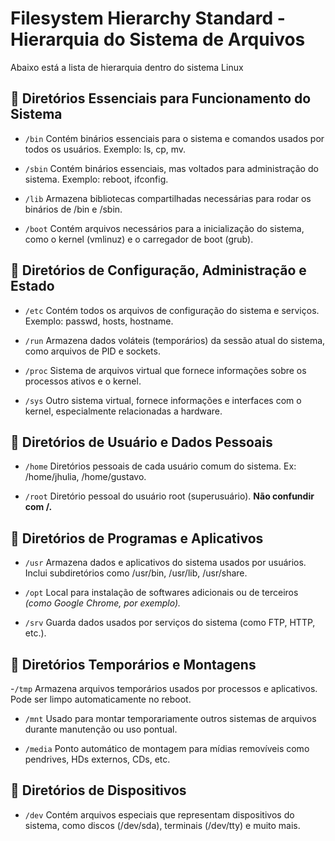# Filesystem Hierarchy Standard - Hierarquia do Sistema de Arquivos

   Abaixo está a lista de hierarquia dentro do sistema Linux
	
## 📁 Diretórios Essenciais para Funcionamento do Sistema

 - `/bin`
    Contém binários essenciais para o sistema e comandos usados por todos os usuários. Exemplo: ls, cp, mv.

 - `/sbin`
    Contém binários essenciais, mas voltados para administração do sistema. Exemplo: reboot, ifconfig.
 - `/lib`
    Armazena bibliotecas compartilhadas necessárias para rodar os binários de /bin e /sbin.

- `/boot`
    Contém arquivos necessários para a inicialização do sistema, como o kernel (vmlinuz) e o carregador de boot (grub).

## 📁 Diretórios de Configuração, Administração e Estado

- `/etc`
    Contém todos os arquivos de configuração do sistema e serviços. Exemplo: passwd, hosts, hostname.

- `/run`
    Armazena dados voláteis (temporários) da sessão atual do sistema, como arquivos de PID e sockets.

- `/proc`
    Sistema de arquivos virtual que fornece informações sobre os processos ativos e o kernel.

- `/sys`
    Outro sistema virtual, fornece informações e interfaces com o kernel, especialmente relacionadas a hardware.

## 📁 Diretórios de Usuário e Dados Pessoais

- `/home`
    Diretórios pessoais de cada usuário comum do sistema. Ex: /home/jhulia, /home/gustavo.

- `/root`
    Diretório pessoal do usuário root (superusuário). **Não confundir com /.**

## 📁 Diretórios de Programas e Aplicativos

- `/usr`
    Armazena dados e aplicativos do sistema usados por usuários. Inclui subdiretórios como /usr/bin, /usr/lib, /usr/share.

- `/opt`
    Local para instalação de softwares adicionais ou de terceiros *(como Google Chrome, por exemplo).*

- `/srv`
    Guarda dados usados por serviços do sistema (como FTP, HTTP, etc.).

## 📁 Diretórios Temporários e Montagens

-`/tmp`
    Armazena arquivos temporários usados por processos e aplicativos. Pode ser limpo automaticamente no reboot.

- `/mnt`
    Usado para montar temporariamente outros sistemas de arquivos durante manutenção ou uso pontual.

- `/media`
    Ponto automático de montagem para mídias removíveis como pendrives, HDs externos, CDs, etc.

## 📁 Diretórios de Dispositivos

- `/dev`
    Contém arquivos especiais que representam dispositivos do sistema, como discos (/dev/sda), terminais (/dev/tty) e muito mais.